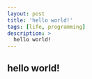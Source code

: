 ```yaml
---
layout: post
title: 'hello world!'
tags: [life, programming]
description: >
  hello world!
---
```


## hello world!